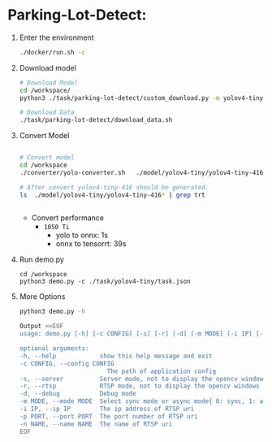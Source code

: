 # Parking-Lot-Detect: 

1. Enter the environment
    ```bash
    ./docker/run.sh -c
    ```
2. Download model
    ```bash 
    # Download Model
    cd /workspace/
    python3 ./task/parking-lot-detect/custom_download.py -m yolov4-tiny -s 416 -f ./task/model

    # Download Data
    ./task/parking-lot-detect/download_data.sh
    ```
3. Convert Model
    ```bash
    
    # Convert model
    cd /workspace
    ./converter/yolo-converter.sh   ./model/yolov4-tiny/yolov4-tiny-416

    # After convert yolov4-tiny-416 should be generated.
    ls  ./model/yolov4-tiny/yolov4-tiny-416* | grep trt
     
    ```
    * Convert performance
      * `1050 Ti`
        * yolo to onnx: 1s
        * onnx to tensorrt: 39s

4. Run demo.py
    ```
    cd /workspace
    python3 demo.py -c ./task/yolov4-tiny/task.json
    ```

5. More Options
    ```bash
    python3 demo.py -h

    Output <<EOF
    usage: demo.py [-h] [-c CONFIG] [-s] [-r] [-d] [-m MODE] [-i IP] [-p PORT] [-n NAME]
    
    optional arguments:
    -h, --help            show this help message and exit
    -c CONFIG, --config CONFIG
                            The path of application config
    -s, --server          Server mode, not to display the opencv windows
    -r, --rtsp            RTSP mode, not to display the opencv windows
    -d, --debug           Debug mode
    -m MODE, --mode MODE  Select sync mode or async mode{ 0: sync, 1: async }
    -i IP, --ip IP        The ip address of RTSP uri
    -p PORT, --port PORT  The port number of RTSP uri
    -n NAME, --name NAME  The name of RTSP uri
    EOF
    
    ```